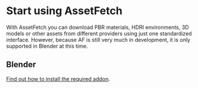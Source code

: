 # Start using AssetFetch

With AssetFetch you can download PBR materials, HDRI environments, 3D models or other assets from different providers using just one standardized interface.
However, because AF is still very much in development, it is only supported in Blender at this time.

## Blender
[Find out how to install the required addon](https://github.com/AssetFetch/blender?tab=readme-ov-file#installation).